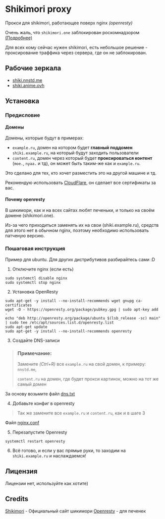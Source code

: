 # Shikimori proxy

Прокси для shikimori, работающее поверх nginx _(openresty)_

Очень жаль, что `shikimori.one` заблокирован роскомнадзором [(Подробнее)](https://vk.com/shikimori?w=wall-9273458_512370)

Для всех кому сейчас нужен shikimori, есть небольшое решение - проксирование траффика через сервера, где он не заблокирован.


## Рабочие зеркала

* [shiki.nnstd.me](https://shiki.nnstd.me)
* [shiki.anime.ovh](https://shiki.anime.ovh)

## Установка

### Предисловие

#### Домены
Домены, которые будут в примерах:
* `example.ru`, домен на котором будет **главный поддомен** `shiki.example.ru`, на который будут заходить пользователи
* `content.ru`, домен через который будет **проксироваться контент** (`moe.`, `nyaa.` и тд), он может быть таким-же как и `example.ru`.

Это сделано для тех, кто хочет разместить это на другой машине и тд.

Рекомендую использовать [CloudFlare](https://cloudflare.com/), он сделает все сертификаты за вас.

#### Почему openresty

В шикимори, как и на всех сайтах любят печеньки, и только на своём домене (shikimori.one).

Из-за чего приходиться заменять их на свои (shiki.example.ru), средств для этого нет в обычном nginx, поэтому необходимо использовать патченую версию.

### Пошаговая инструкция

Пример для ubuntu. Для других дистрибутивов разбирайтесь сами :D

1. Отключите nginx (если есть)
```shell
sudo systemctl disable nginx
sudo systemctl stop nginx
```
2. Установка OpenResty
```shell
sudo apt-get -y install --no-install-recommends wget gnupg ca-certificates
wget -O - https://openresty.org/package/pubkey.gpg | sudo apt-key add -
echo "deb http://openresty.org/package/ubuntu $(lsb_release -sc) main"     | sudo tee /etc/apt/sources.list.d/openresty.list
sudo apt-get update
sudo apt-get -y install --no-install-recommends openresty   
```
3. Создайте DNS-записи
> ### Примечание:
> Замените *(Ctrl+R)* все `example.ru` на свой домен, к примеру: `nnstd.me`,
> 
> `content.ru` на домен, где будет прокси картинок, можно на тот же самый домен

За основу возьмите файл [dns.txt](dns.txt)

4. Добавьте конфиг в openresty
> Так же замените все `example.ru` и `content.ru`, как и в шаге 3

Файл [nginx.conf](nginx.conf)

5. Перезапустите Openresty
```shell
systemctl restart openresty
```

6. Всё готово, и если у вас прямые руки, то заходим на `shiki.example.ru` и наслаждаемся!

## Лицензия
Лицензии нет, используйте как хотите)

## Credits
[Shikimori](http://shikimori.one/) - Официальный сайт шикимори
[Openresty](https://openresty.org/en/) - для печенек